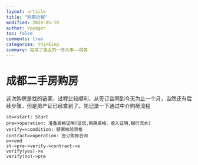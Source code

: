 ```yaml
---
layout: article
title: "购房历程"
modified: 2020-05-10
author: Voyager
toc: false
comments: true
categories: thinking
summary: 完成了最近的一件大事——购房
---
```


# 成都二手房购房
这次购房是找的链家，过程比较顺利，从签订合同到今天为止一个月，当然还有后续步骤，但是房产证已经拿到了。先记录一下通过中介购房流程

```flow
st=>start: Start
pre=>operation: 准备资格证明(征信,购房资格，收入证明,银行流水)
verify=>condition: 链家校验资格
contract=>operation: 签订购房合同
e=>end
st->pre->verify->contract->e
verify(yes)->e
verify(no)->pre
```

